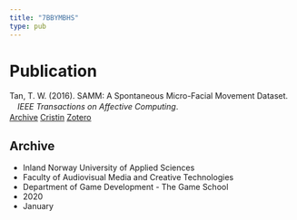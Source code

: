 ```yaml
---
title: "7BBYMBHS"
type: pub
---
```

<h1>Publication</h1>
<article id="csl-bib-container-7BBYMBHS" class="csl-bib-container">
  <div class="csl-bib-body" style="line-height: 1.35; padding-left: 1em; text-indent:-1em;">
  <div class="csl-entry">Tan, T. W. (2016). SAMM: A Spontaneous Micro-Facial Movement Dataset. <i>IEEE Transactions on Affective Computing</i>.</div>
</div>
  <div class="csl-bib-buttons">
    <a href="#taxonomy-article-7BBYMBHS" class="csl-bib-button">Archive</a>
    <a href="https://app.cristin.no/results/show.jsf?id=1766314" alt="Cristin URL" class="csl-bib-button">Cristin</a>
    <a href="http://zotero.org/groups/5402882/items/7BBYMBHS" alt="Zotero URL" class="csl-bib-button">Zotero</a>
  </div>
  <div id="csl-bib-meta-container-7BBYMBHS"></div>
</article>
<div id="csl-bib-meta-7BBYMBHS" class="csl-bib-meta">
  <article id="taxonomy-article-7BBYMBHS" class="taxonomy-article">
    <h1>Archive</h1>
    <ul>
      <li>Inland Norway University of Applied Sciences</li>
      <li>Faculty of Audiovisual Media and Creative Technologies</li>
      <li>Department of Game Development - The Game School</li>
      <li>2020</li>
      <li>January</li>
    </ul>
  </article>
</div>
